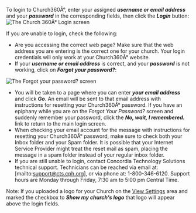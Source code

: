 To login to Church360Â°, enter your assigned ***username or email
address*** and your ***password*** in the corresponding fields, then
click the ***Login*** button: ![The Church 360Â° Login
screen](Login_Screen.JPG "The Church 360Â° Login screen")

If you are unable to login, check the following:

-   Are you accessing the correct web page? Make sure that the web
    address you are entering is the correct one for your church. Your
    login credentials will only work at your Church360Â° website.
-   If your ***username or email address*** is correct, and your
    ***password*** is not working, click on ***Forgot your password?***:

![The Forgot your password?
screen](Forgot_Password.JPG "The Forgot your password? screen")

-   You will be taken to a page where you can enter ***your email
    address*** and click ***Go***. An email will be sent to that email
    address with instructions for resetting your Church360Â° password.
    If you have an epiphany while you are on the *Forgot Your Password?*
    screen and suddenly remember your password, click the ***No, wait, I
    remembered.*** link to return to the main login screen.
-   When checking your email account for the message with instructions
    for resetting your Church360Â° password, make sure to check both
    your Inbox folder and your Spam folder. It is possible that your
    Internet Service Provider might treat the reset mail as spam,
    placing the message in a spam folder instead of your regular inbox
    folder.
-   If you are still unable to login, contact Concordia Technology
    Solutions technical support. Technicians can be reached via email
    at: [mailto:support@cts.cph.org], or via phone at: 1-800-346-6120.
    Support hours are Monday through Friday, 7:30 am to 5:00 pm Central
    Time.

Note: If you uploaded a logo for your Church on the [View
Settings](settings:%20View) area and marked the checkbox to ***Show my
church's logo*** that logo will appear above the login fields.
